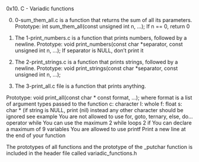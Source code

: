 0x10. C - Variadic functions



0) 0-sum_them_all.c is a function that returns the sum of all its parameters.
Prototype: int sum_them_all(const unsigned int n, ...);
If n == 0, return 0

1) The 1-print_numbers.c is a function that prints numbers, followed by a newline.
Prototype: void print_numbers(const char *separator, const unsigned int n, ...);
If separator is NULL, don’t print it

2) The 2-print_strings.c is a function that prints strings, followed by a newline.
Prototype: void print_strings(const char *separator, const unsigned int n, ...);

3) The 3-print_all.c file is a function that prints anything.

Prototype: void print_all(const char * const format, ...);
where format is a list of argument types passed to the function
c: character
I: whole
f: float
s: char * (if string is NULL, print (nil) instead
any other character should be ignored
see example
You are not allowed to use for, goto, ternary, else, do... operator while
You can use the maximum
2 while loops
2 if
You can declare a maximum of 9 variables
You are allowed to use printf
Print a new line at the end of your function




The prototypes of all functions and the prototype of the _putchar function is included in the header file called variadic_functions.h

